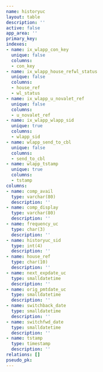 ```yaml
---
name: historyuc
layout: table
description: ''
active: false
app_area: ''
primary_key: 
indexes:
- name: ix_wlapp_con_key
  unique: false
  columns:
  - con_key
- name: ix_wlapp_house_refwl_status
  unique: false
  columns:
  - house_ref
  - wl_status
- name: ix_wlapp_u_novalet_ref
  unique: false
  columns:
  - u_novalet_ref
- name: ix_wlapp_wlapp_sid
  unique: true
  columns:
  - wlapp_sid
- name: wlapp_send_to_cbl
  unique: false
  columns:
  - send_to_cbl
- name: wlapp_tstamp
  unique: true
  columns:
  - tstamp
columns:
- name: comp_avail
  type: varchar(80)
  description: ''
- name: comp_display
  type: varchar(80)
  description: ''
- name: frequency_uc
  type: char(3)
  description: ''
- name: historyuc_sid
  type: int(4)
  description: ''
- name: house_ref
  type: char(10)
  description: ''
- name: next_expdate_uc
  type: smalldatetime
  description: ''
- name: orig_pmtdate_uc
  type: smalldatetime
  description: ''
- name: switchback_date
  type: smalldatetime
  description: ''
- name: switchfwd_date
  type: smalldatetime
  description: ''
- name: tstamp
  type: timestamp
  description: ''
relations: []
pseudo_pk: 
---
```


